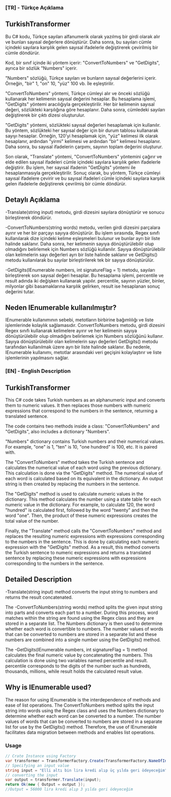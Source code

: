 
### [TR] - Türkçe Açıklama 
## TurkishTransformer

Bu C# kodu, Türkçe sayıları alfanumerik olarak yazılmış bir girdi olarak alır ve bunları sayısal değerlere dönüştürür. Daha sonra, bu sayıları cümle içindeki sayılara karşılık gelen sayısal ifadelerle değiştirerek çevirilmiş bir cümle döndürür.

Kod, bir sınıf içinde iki yöntem içerir: "ConvertToNumbers" ve "GetDigits", ayrıca bir sözlük "Numbers" içerir.

"Numbers" sözlüğü, Türkçe sayıları ve bunların sayısal değerlerini içerir. Örneğin, "bir" 1, "on" 10, "yüz" 100 vb. İle eşleştirilir.

"ConvertToNumbers" yöntemi, Türkçe cümleyi alır ve önceki sözlüğü kullanarak her kelimenin sayısal değerini hesaplar. Bu hesaplama işlemi, "GetDigits" yöntemi aracılığıyla gerçekleştirilir. Her bir kelimenin sayısal değeri, sözlükteki karşılığına göre hesaplanır. Daha sonra, cümledeki sayıları değiştirerek bir çıktı dizesi oluşturulur.

"GetDigits" yöntemi, sözlükteki sayısal değerleri hesaplamak için kullanılır. Bu yöntem, sözlükteki her sayısal değer için bir durum tablosu kullanarak sayıyı hesaplar. Örneğin, 120'yi hesaplamak için, "yüz" kelimesi ilk olarak hesaplanır, ardından "yirmi" kelimesi ve ardından "bir" kelimesi hesaplanır. Daha sonra, bu sayısal ifadelerin çarpımı, sayının toplam değerini oluşturur.

Son olarak, "Translate" yöntemi, "ConvertToNumbers" yöntemini çağırır ve elde edilen sayısal ifadeleri cümle içindeki sayılara karşılık gelen ifadelerle değiştirir. Bu işlem, her sayısal ifadenin "GetDigits" yöntemi ile hesaplanmasıyla gerçekleştirilir. Sonuç olarak, bu yöntem, Türkçe cümleyi sayısal ifadelere çevirir ve bu sayısal ifadeleri cümle içindeki sayılara karşılık gelen ifadelerle değiştirerek çevrilmiş bir cümle döndürür.


## Detaylı Açıklama
-Translate(string input) metodu, girdi dizesini sayılara dönüştürür ve sonucu birleştirerek döndürür.

-ConvertToNumbers(string words) metodu, verilen girdi dizesini parçalara ayırır ve her bir parçayı sayıya dönüştürür. Bu işlem sırasında, Regex sınıfı kullanılarak dize içindeki kelime eşleşmeleri bulunur ve bunlar ayrı bir liste halinde saklanır. Daha sonra, her kelimenin sayıya dönüştürülebilir olup olmadığını belirlemek için Numbers sözlüğü kullanılır. Sayıya dönüştürülebilir olan kelimelerin sayı değerleri ayrı bir liste halinde saklanır ve GetDigits() metodu kullanılarak bu sayılar birleştirilerek tek bir sayıya dönüştürülür.

-GetDigits(IEnumerable<long> numbers, int signatureFlag = 1) metodu, sayıları birleştirerek son sayısal değeri hesaplar. Bu hesaplama işlemi, percentile ve result adında iki değişken kullanarak yapılır. percentile, sayının yüzler, binler, milyonlar gibi basamaklarına karşılık gelirken, result ise hesaplanan sonuç değerini tutar.

## Neden IEnumerable kullanılmıştır?
IEnumerable kullanımının sebebi, metotların birbirine bağımlılığı ve liste işlemlerinde kolaylık sağlamasıdır. ConvertToNumbers metodu, girdi dizesini Regex sınıfı kullanarak kelimelere ayırır ve her kelimenin sayıya dönüştürülebilir olup olmadığını belirlemek için Numbers sözlüğünü kullanır. Sayıya dönüştürülebilir olan kelimelerin sayı değerleri GetDigits() metodu tarafından kullanılmak üzere ayrı bir liste halinde saklanır. Bu nedenle, IEnumerable kullanımı, metotlar arasındaki veri geçişini kolaylaştırır ve liste işlemlerinin yapılmasını sağlar.




### [EN] - English Description 
## TurkishTransformer

This C# code takes Turkish numbers as an alphanumeric input and converts them to numeric values. It then replaces those numbers with numeric expressions that correspond to the numbers in the sentence, returning a translated sentence.

The code contains two methods inside a class: "ConvertToNumbers" and "GetDigits", also includes a dictionary "Numbers".

"Numbers" dictionary contains Turkish numbers and their numerical values. For example, "one" is 1, "ten" is 10, "one hundred" is 100, etc. It is paired with.

The "ConvertToNumbers" method takes the Turkish sentence and calculates the numerical value of each word using the previous dictionary. This calculation is done via the "GetDigits" method. The numerical value of each word is calculated based on its equivalent in the dictionary. An output string is then created by replacing the numbers in the sentence.

The "GetDigits" method is used to calculate numeric values in the dictionary. This method calculates the number using a state table for each numeric value in the dictionary. For example, to calculate 120, the word "hundred" is calculated first, followed by the word "twenty" and then the word "one". Then, the product of these numeric expressions creates the total value of the number.

Finally, the "Translate" method calls the "ConvertToNumbers" method and replaces the resulting numeric expressions with expressions corresponding to the numbers in the sentence. This is done by calculating each numeric expression with the "GetDigits" method. As a result, this method converts the Turkish sentence to numeric expressions and returns a translated sentence by replacing these numeric expressions with expressions corresponding to the numbers in the sentence.


## Detailed Description
-Translate(string input) method converts the input string to numbers and returns the result concatenated.

The -ConvertToNumbers(string words) method splits the given input string into parts and converts each part to a number. During this process, word matches within the string are found using the Regex class and they are stored in a separate list. The Numbers dictionary is then used to determine whether each word is convertible to numbers. The number values of words that can be converted to numbers are stored in a separate list and these numbers are combined into a single number using the GetDigits() method.

The -GetDigits(IEnumerable<long> numbers, int signatureFlag = 1) method calculates the final numeric value by concatenating the numbers. This calculation is done using two variables named percentile and result. percentile corresponds to the digits of the number such as hundreds, thousands, millions, while result holds the calculated result value.

## Why is IEnumerable used?
The reason for using IEnumerable is the interdependence of methods and ease of list operations. The ConvertToNumbers method splits the input string into words using the Regex class and uses the Numbers dictionary to determine whether each word can be converted to a number. The number values of words that can be converted to numbers are stored in a separate list for use by the GetDigits() method. Therefore, the use of IEnumerable facilitates data migration between methods and enables list operations.


### Usage

``` csharp
// Crate Instance using Factory 
var transformer = TransformerFactory.Create(TransformerFactory.NameOfInstance.TurkishTransformer) as TurkishTransformer;
// Specifying an input value
string input = "Elli altı bin lira kredi alıp üç yılda geri ödeyeceğim"          
// converting the input 
var output = transformer.Translate(input);
return Ok(new { Output = output });
//Output = 56000 lira kredi alıp 3 yılda geri ödeyeceğim 
```
